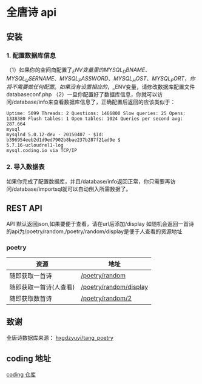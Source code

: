 #  全唐诗 api

## 安装
### 1. 配置数据库信息
（1）如果你的空间商配置了$_ENV变量里的MYSQL_DBNAME、MYSQL_USERNAME、MYSQL_PASSWORD、MYSQL_HOST、MYSQL_PORT，你将不需要做任何配置。
     如果没有设置相应的，$_ENV变量，请修改数据库配置文件databaseconf.php
（2）一旦你配置好了数据库信息，你就可以访问/database/info来查看数据库信息了，正确配置后返回的应该类似于：
```
Uptime: 5099 Threads: 2 Questions: 1466800 Slow queries: 25 Opens: 1338380 Flush tables: 1 Open tables: 1024 Queries per second avg: 287.664
mysql
mysqlnd 5.0.12-dev - 20150407 - $Id: b396954eeb2d1d9ed7902b8bae237b287f21ad9e $
5.7.16-ucloudrel1-log
mysql.coding.io via TCP/IP
```
### 2. 导入数据表
如果你完成了配置数据库，并且/database/info返回正常，你只需要再访问/database/importsql就可以自动倒入所需数据了。


## REST API
API 默认返回json,如果要便于查看，请在url后添加/display
如随机会返回一首诗的api为/poetry/random,/poetry/random/display是便于人查看的资源地址

### poetry

| 资源 | 地址 |
| - | - |
| 随即获取一首诗 | [/poetry/random](http://a000bf76-6b71-459f-9fdc-c36c368b3ba0.coding.io/poetry/random)|
| 随即获取一首诗(人查看) | [/poetry/random/display](http://a000bf76-6b71-459f-9fdc-c36c368b3ba0.coding.io/poetry/random/display)|
| 随即获取数首诗 | [/poetry/random/2](http://a000bf76-6b71-459f-9fdc-c36c368b3ba0.coding.io/poetry/random/2) |















## 致谢
全唐诗数据库来源：
[hxgdzyuyi/tang_poetry](https://github.com/hxgdzyuyi/tang_poetry)
## coding 地址
[coding 仓库](https://coding.net/u/bookfind/p/poetry-of-the-Tang/git)

